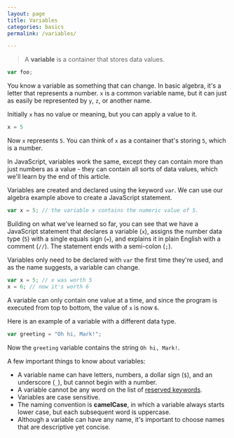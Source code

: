 ```yaml
---
layout: page
title: Variables
categories: basics
permalink: /variables/

---
```


> A **variable** is a container that stores data values.

```js
var foo;
```

You know a variable as something that can change. In basic algebra, it's a letter that represents a number. `x` is a common variable name, but it can just as easily be represented by `y`, `z`, or another name.

Initially `x` has no value or meaning, but you can apply a value to it.

```js
x = 5
```

Now `x` represents `5`. You can think of `x` as a container that's storing `5`, which is a number.

In JavaScript, variables work the same, except they can contain more than just numbers as a value - they can contain all sorts of data values, which we'll learn by the end of this article.

Variables are created and declared using the keyword `var`. We can use our algebra example above to create a JavaScript statement.

```js
var x = 5; // the variable x contains the numeric value of 5.
```

Building on what we've learned so far, you can see that we have a JavaScript statement that declares a variable (`x`), assigns the number data type (`5`) with a single equals sign (`=`), and explains it in plain English with a comment (`//`). The statement ends with a semi-colon (`;`). 

Variables only need to be declared with `var` the first time they're used, and as the name suggests, a variable can change.

```js
var x = 5; // x was worth 5
x = 6; // now it's worth 6
```

A variable can only contain one value at a time, and since the program is executed from top to bottom, the value of `x` is now `6`.

Here is an example of a variable with a different data type.

```js
var greeting = "Oh hi, Mark!";
```

Now the `greeting` variable contains the string `Oh hi, Mark!`.

A few important things to know about variables:

- A variable name can have letters, numbers, a dollar sign (`$`), and an underscore (`_`), but cannot begin with a number.
- A variable cannot be any word on the list of [reserved keywords](http://www.w3schools.com/js/js_reserved.asp).
- Variables are case sensitive.
- The naming convention is **camelCase**, in which a variable always starts lower case, but each subsequent word is uppercase.
- Although a variable can have any name, it's important to choose names that are descriptive yet concise.

